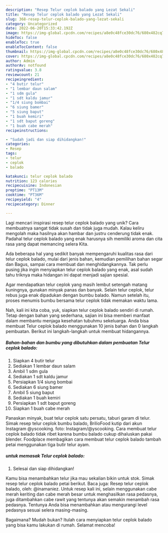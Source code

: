 ```yaml
---
description: "Resep Telur ceplok balado yang Lezat Sekali"
title: "Resep Telur ceplok balado yang Lezat Sekali"
slug: 368-resep-telur-ceplok-balado-yang-lezat-sekali
category: Uncategorized
date: 2022-06-20T15:33:42.192Z
image: https://img-global.cpcdn.com/recipes/a8e0c48fce30dc76/680x482cq70/telur-ceplok-balado-foto-resep-utama.jpg
hideToc: false
enableToc: true
enableTocContent: false
thumbnail: https://img-global.cpcdn.com/recipes/a8e0c48fce30dc76/680x482cq70/telur-ceplok-balado-foto-resep-utama.jpg
cover: https://img-global.cpcdn.com/recipes/a8e0c48fce30dc76/680x482cq70/telur-ceplok-balado-foto-resep-utama.jpg
author: Admin
authorAv: notfound
ratingvalue: 3.8
reviewcount: 21
recipeingredient:
- "4 butir telur"
- "1 lembar daun salam"
- "1 sdm gula"
- "1 sdt kaldu jamur"
- "1/4 siung bombai"
- "6 siung bamer"
- "5 siung baput"
- "1 buah kemiri"
- "1 sdt baput goreng"
- "1 buah cabe merah"
recipeinstructions:

- "Sudah jadi dan siap dihidangkan!"
categories:
- Resep
tags:
- telur
- ceplok
- balado

katakunci: telur ceplok balado 
nutrition: 123 calories
recipecuisine: Indonesian
preptime: "PT13M"
cooktime: "PT36M"
recipeyield: "4"
recipecategory: Dinner

---
```





Lagi mencari inspirasi resep telur ceplok balado yang unik? Cara membuatnya sangat tidak susah dan tidak juga mudah. Kalau keliru mengolah maka hasilnya akan hambar dan justru cenderung tidak enak. Padahal telur ceplok balado yang enak harusnya sih memiliki aroma dan cita rasa yang dapat memancing selera Kita.





Ada beberapa hal yang sedikit banyak mempengaruhi kualitas rasa dari telur ceplok balado, mulai dari jenis bahan, kemudian pemilihan bahan segar dan Bagus, sampai cara membuat dan menghidangkannya. Tak perlu pusing jika ingin menyiapkan telur ceplok balado yang enak,      asal sudah tahu triknya maka hidangan ini dapat menjadi sajian spesial.














Agar mendapatkan telur ceplok yang masih lembut setengah matang kuningnya, gunakan minyak panas dan banyak. Selain telur ceplok, telur rebus juga enak dipadukan dengan bumbu balado. Namun setelah itu, proses menumis bumbu bersama telur ceplok tidak memakan waktu lama.






Nah, kali ini kita coba, yuk, siapkan telur ceplok balado sendiri di rumah. Tetap dengan bahan yang sederhana, sajian ini bisa memberi manfaat dalam membantu menjaga kesehatan tubuhmu sekeluarga. Anda bisa membuat Telur ceplok balado menggunakan 10 jenis bahan dan 0 langkah pembuatan. Berikut ini langkah-langkah untuk membuat hidangannya.

<!--inarticleads1-->

##### Bahan-bahan dan bumbu yang dibutuhkan dalam pembuatan Telur ceplok balado:

1. Siapkan 4 butir telur
1. Sediakan 1 lembar daun salam
1. Ambil 1 sdm gula
1. Sediakan 1 sdt kaldu jamur
1. Persiapkan 1/4 siung bombai
1. Sediakan 6 siung bamer
1. Ambil 5 siung baput
1. Sediakan 1 buah kemiri
1. Persiapkan 1 sdt baput goreng
1. Siapkan 1 buah cabe merah


Panaskan minyak, buat telur ceplok satu persatu, taburi garam di telur. Simak resep telur ceplok bumbu balado, BrilioFood kutip dari akun Instagram @yscooking. foto: Instagram/@yscooking. Cara membuat telur ceplok balado tidak ribet karena bumbu balado cukup dihaluskan pakai blender. Foodplace membagikan cara membuat telur ceplok balado tambah petai menggunakan tiga butir telur ayam. 

<!--inarticleads2-->

#####  untuk memasak Telur ceplok balado:


1. Selesai dan siap dihidangkan!

Kamu bisa menambahkan telur jika mau sekalian bikin untuk stok. Simak resep telur ceplok balado petai berikut. Baca juga: Resep telur ceplok balado, oleh: @inamaniez. Untuk resep kali ini, selain menggunakan cabe merah keriting dan cabe merah besar untuk menghasilkan rasa pedasnya, juga ditambahkan cabe rawit yang tentunya akan semakin menambah rasa pedasnya. Tentunya Anda bisa menambahkan atau mengurangi level pedasnya sesuai selera masing-masing. 

Bagaimana? Mudah bukan? Itulah cara menyiapkan telur ceplok balado yang bisa kamu lakukan di rumah. Selamat mencoba!
